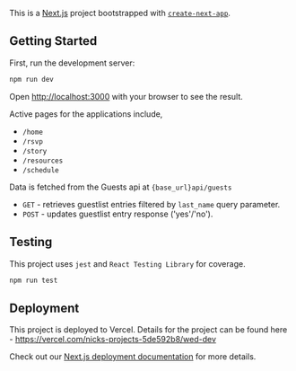 This is a [Next.js](https://nextjs.org/) project bootstrapped with [`create-next-app`](https://github.com/vercel/next.js/tree/canary/packages/create-next-app).

## Getting Started

First, run the development server:

```bash
npm run dev
```

Open [http://localhost:3000](http://localhost:3000) with your browser to see the result.

Active pages for the applications include,
- `/home`
- `/rsvp`
- `/story`
- `/resources`
- `/schedule`

Data is fetched from the Guests api at `{base_url}api/guests`
- `GET` - retrieves guestlist entries filtered by `last_name` query parameter.
- `POST` - updates guestlist entry response ('yes'/'no').

## Testing
This project uses `jest` and `React Testing Library` for coverage.

```bash
npm run test
```

## Deployment

This project is deployed to Vercel. Details for the project can be found here - https://vercel.com/nicks-projects-5de592b8/wed-dev

Check out our [Next.js deployment documentation](https://nextjs.org/docs/deployment) for more details.
